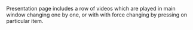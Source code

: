 Presentation page includes a row of videos which are played in main window changing one by one, or with with force changing by pressing on particular item.
